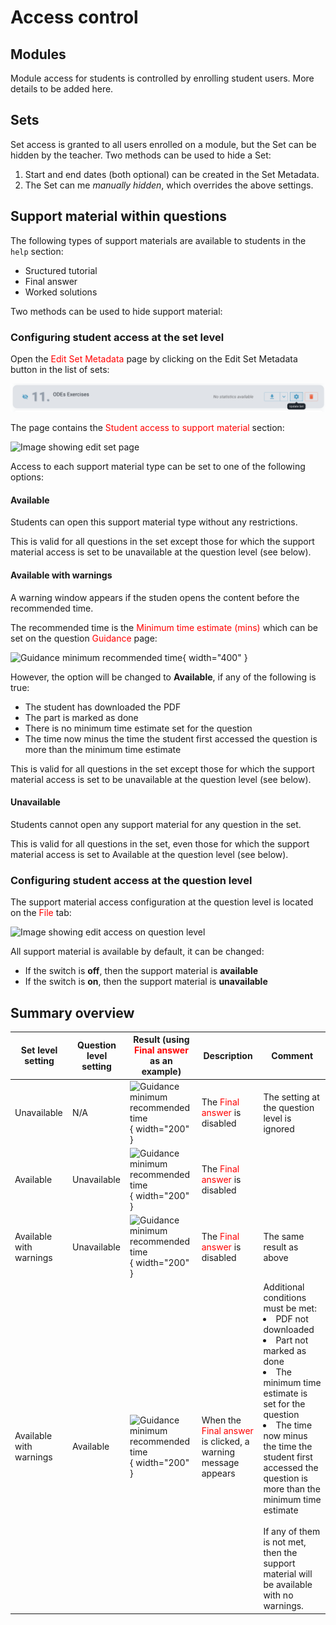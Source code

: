# Access control

## Modules

Module access for students is controlled by enrolling student users. More details to be added here.

## Sets

Set access is granted to all users enrolled on a module, but the Set can be hidden by the teacher. Two methods can be used to hide a Set:

1. Start and end dates (both optional) can be created in the Set Metadata.
2. The Set can me _manually hidden_, which overrides the above settings.

## Support material within questions

The following types of support materials are available to students in the `help` section:

- Sructured tutorial
- Final answer
- Worked solutions

Two methods can be used to hide support material:

### Configuring student access at the set level

Open the <span style="color: red;">Edit Set Metadata</span> page by clicking on the Edit Set Metadata button in the list of sets:

![Image showing edit set metadata option](./images/edit_set_option.png)

The page contains the <span style="color: red;">Student access to support material</span> section:

![Image showing edit set page](./images/edit_set_page.png)

Access to each support material type can be set to one of the following options:

#### Available

Students can open this support material type without any restrictions.

This is valid for all questions in the set except those for which the support material access is set to be unavailable at the question level (see below).

#### Available with warnings

A warning window appears if the studen opens the content before the recommended time.

The recommended time is the <span style="color: red;">Minimum time estimate (mins)</span> which can be set on the question <span style="color: red;">Guidance</span> page:

![Guidance minimum recommended time](./images/guidance_min_time.png){ width="400" }

However, the option will be changed to **Available**, if any of the following is true:

- The student has downloaded the PDF
- The part is marked as done
- There is no minimum time estimate set for the question
- The time now minus the time the student first accessed the question is more than the minimum time estimate

This is valid for all questions in the set except those for which the support material access is set to be unavailable at the question level (see below).

#### Unavailable

Students cannot open any support material for any question in the set.

This is valid for all questions in the set, even those for which the support material access is set to Available at the question level (see below).

### Configuring student access at the question level

The support material access configuration at the question level is located on the <span style="color: red;">File</span> tab:

![Image showing edit access on question level](./images/edit_question_access.png)

All support material is available by default, it can be changed:

- If the switch is **off**, then the support material is **available**
- If the switch is **on**, then the support material is **unavailable**

## Summary overview

| Set level setting  | Question level setting | Result (using <span style="color: red;">Final answer</span> as an example)             | Description                                                                                  | Comment                                                                                                                                                                                                                                                                                                                                   |
| ------------------ | ---------------------- | -------------------------------------------------------------------------------------- | -------------------------------------------------------------------------------------------- | ----------------------------------------------------------------------------------------------------------------------------------------------------------------------------------------------------------------------------------------------------------------------------------------------------------------------------------------- |
| Unavailable             | N/A                    | ![Guidance minimum recommended time](./images/final_answer_hidden.png){ width="200" }  | The <span style="color: red;">Final answer</span> is disabled                                | The setting at the question level is ignored                                                                                                                                                                                                                                                                                              |
| Available               | Unavailable                 | ![Guidance minimum recommended time](./images/final_answer_hidden2.png){ width="200" } | The <span style="color: red;">Final answer</span> is disabled                                |                                                                                                                                                                                                                                                                                                                                           |
| Available with warnings | Unavailable                 | ![Guidance minimum recommended time](./images/final_answer_hidden2.png){ width="200" } | The <span style="color: red;">Final answer</span> is disabled                                | The same result as above                                                                                                                                                                                                                                                                                                                  |
| Available with warnings | Available                   | ![Guidance minimum recommended time](./images/final_answer_open.png){ width="200" }    | When the <span style="color: red;">Final answer</span> is clicked, a warning message appears | Additional conditions must be met: <BR> <li>PDF not downloaded</li> <li>Part not marked as done</li><li>The minimum time estimate is set for the question</li> <li>The time now minus the time the student first accessed the question is more than the minimum time estimate</li><BR>If any of them is not met, then the support material will be available with no warnings. |
